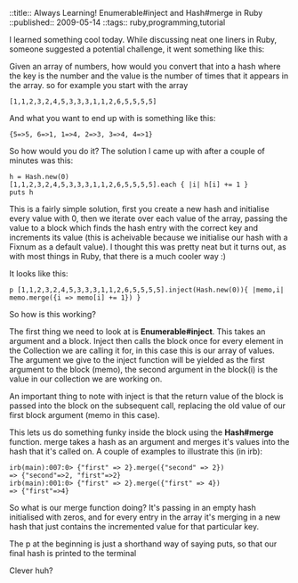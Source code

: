 ::title::       Always Learning! Enumerable#inject and Hash#merge in Ruby
::published::   2009-05-14
::tags::        ruby,programming,tutorial

I learned something cool today. While discussing neat one liners in Ruby, someone suggested a potential challenge, it went something like this:

Given an array of numbers, how would you convert that into a hash where the key is the number and the value is the number of times that it appears in the array. so for example you start with the array

    [1,1,2,3,2,4,5,3,3,3,1,1,2,6,5,5,5,5]

And what you want to end up with is something like this:

    {5=>5, 6=>1, 1=>4, 2=>3, 3=>4, 4=>1}

So how would you do it? The solution I came up with after a couple of minutes was this:

    h = Hash.new(0)
    [1,1,2,3,2,4,5,3,3,3,1,1,2,6,5,5,5,5].each { |i| h[i] += 1 }
    puts h

This is a fairly simple solution, first you create a new hash and initialise every value with 0, then we iterate over each value of the array, passing the value to a block which finds the hash entry with the correct key and increments its value (this is acheivable because we initialise our hash with a Fixnum as a default value). I thought this was pretty neat but it turns out, as with most things in Ruby, that there is a much cooler way :)

It looks like this:

    p [1,1,2,3,2,4,5,3,3,3,1,1,2,6,5,5,5,5].inject(Hash.new(0)){ |memo,i| memo.merge({i => memo[i] += 1}) } 

So how is this working?

The first thing we need to look at is **Enumerable#inject**. This takes an argument and a block. Inject then calls the block once for every element in the Collection we are calling it for, in this case this is our array of values. The argument we give to the inject function will be yielded as the first argument to the block (memo), the second argument in the block(i) is the value in our collection we are working on.

An important thing to note with inject is that the return value of the block is passed into the block on the subsequent call, replacing the old value of our first block argument (memo in this case).

This lets us do something funky inside the block using the **Hash#merge** function. merge takes a hash as an argument and merges it's values into the hash that it's called on. A couple of examples to illustrate this (in irb):

    irb(main):007:0> {"first" => 2}.merge({"second" => 2})
    => {"second"=>2, "first"=>2}
    irb(main):001:0> {"first" => 2}.merge({"first" => 4})
    => {"first"=>4}

So what is our merge function doing? It's passing in an empty hash initialised with zeros, and for every entry in the array it's merging in a new hash that just contains the incremented value for that particular key.

The p at the beginning is just a shorthand way of saying puts, so that our final hash is printed to the terminal

Clever huh? 
